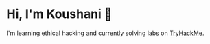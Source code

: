 # Hi, I'm Koushani 👋

I'm learning ethical hacking and currently solving labs on [TryHackMe](https://tryhackme.com/p/koushaniot7).  
